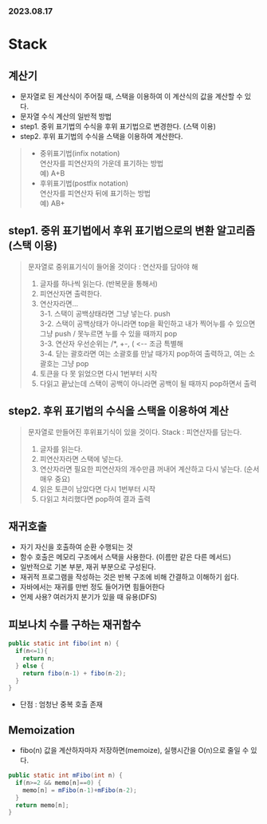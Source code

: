### 2023.08.17
# Stack
## 계산기
- 문자열로 된 계산식이 주어질 때, 스택을 이용하여 이 계산식의 값을 계산할 수 있다.
- 문자열 수식 계산의 일반적 방법
- step1. 중위 표기법의 수식을 후위 표기법으로 변경한다. (스택 이용)
- step2. 후위 표기법의 수식을 스택을 이용하여 계산한다.

> - 중위표기법(infix notation)   
> 연산자를 피연산자의 가운데 표기하는 방법    
> 예) A+B    
> - 후위표기법(postfix notation)  
> 연산자를 피연산자 뒤에 표기하는 방법  
> 예) AB+

## step1. 중위 표기법에서 후위 표기법으로의 변환 알고리즘(스택 이용)  
> 문자열로 중위표기식이 들어올 것이다 : 연산자를 담아야 해  
> 1. 글자를 하나씩 읽는다. (반복문을 통해서)  
> 2. 피연산자면 출력한다.  
> 3. 연산자라면...  
> 3-1. 스택이 공백상태라면 그냥 넣는다. push  
> 3-2. 스택이 공백상태가 아니라면 top을 확인하고 내가 찍어누를 수 있으면 그냥 push / 못누르면 누를 수 있을 때까지 pop  
> 3-3. 연산자 우선순위는 /*, +-, ( <-- 조금 특별해  
> 3-4. 닫는 괄호라면 여는 소괄호를 만날 때가지 pop하여 출력하고, 여는 소괄호는 그냥 pop  
> 4. 토큰을 다 못 읽었으면 다시 1번부터 시작   
> 5. 다읽고 끝났는데 스택이 공백이 아니라면 공백이 될 때까지 pop하면서 출력  

## step2. 후위 표기법의 수식을 스택을 이용하여 계산  
> 문자열로 만들어진 후위표기식이 있을 것이다. Stack : 피연산자를 담는다.  
> 1. 글자를 읽는다.  
> 2. 피연산자라면 스택에 넣는다.  
> 3. 연산자라면 필요한 피연산자의 개수만큼 꺼내어 계산하고 다시 넣는다. (순서 매우 중요)  
> 4. 읽은 토큰이 남았다면 다시 1번부터 시작  
> 5. 다읽고 처리했다면 pop하여 결과 출력

## 재귀호출
- 자기 자신을 호출하여 순환 수행되는 것
- 함수 호출은 메모리 구조에서 스택을 사용한다. (이름만 같은 다른 메서드)
- 일반적으로 기본 부분, 재귀 부분으로 구성된다.
- 재귀적 프로그램을 작성하는 것은 반복 구조에 비해 간결하고 이해하기 쉽다.
- 자바에서는 재귀를 만번 정도 들어가면 힘들어한다
- 언제 사용? 여러가지 분기가 있을 때 유용(DFS)

## 피보나치 수를 구하는 재귀함수
```java
public static int fibo(int n) {
  if(n<=1){
    return n;
  } else {
    return fibo(n-1) + fibo(n-2);
  }
}
```
- 단점 : 엄청난 중복 호출 존재

## Memoization
- fibo(n) 값을 계산하자마자 저장하면(memoize), 실행시간을 O(n)으로 줄일 수 있다.
```java
public static int mFibo(int n) {
  if(n>=2 && memo[n]==0) {
    memo[n] = mFibo(n-1)+mFibo(n-2);
  }
  return memo[n];
}
```
